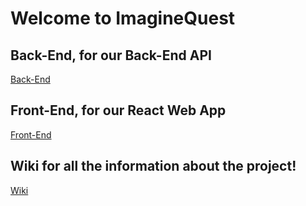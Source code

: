 # Welcome to ImagineQuest

## Back-End, for our Back-End API
[Back-End](https://github.com/ImagineQuest/Backend)

## Front-End, for our React Web App
[Front-End](https://github.com/ImagineQuest/Front-End)

## Wiki for all the information about the project!
[Wiki](https://github.com/ImagineQuest/Wiki)
